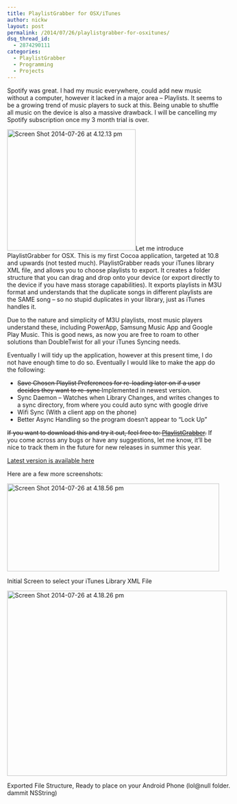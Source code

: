 ```yaml
---
title: PlaylistGrabber for OSX/iTunes
author: nickw
layout: post
permalink: /2014/07/26/playlistgrabber-for-osxitunes/
dsq_thread_id:
  - 2874290111
categories:
  - PlaylistGrabber
  - Programming
  - Projects
---
```

Spotify was great. I had my music everywhere, could add new music without a computer, however it lacked in a major area &#8211; Playlists. It seems to be a growing trend of music players to suck at this. Being unable to shuffle all music on the device is also a massive drawback. I will be cancelling my Spotify subscription once my 3 month trial is over.

[<img class="alignright wp-image-1447" src="http://cdn.nickwhyte.com/static/2014/07/Screen-Shot-2014-07-26-at-4.12.13-pm.png" alt="Screen Shot 2014-07-26 at 4.12.13 pm" width="300" height="283" />][1]Let me introduce PlaylistGrabber for OSX. This is my first Cocoa application, targeted at 10.8 and upwards (not tested much). PlaylistGrabber reads your iTunes library XML file, and allows you to choose playlists to export. It creates a folder structure that you can drag and drop onto your device (or export directly to the device if you have mass storage capabilities). It exports playlists in M3U format and understands that the duplicate songs in different playlists are the SAME song &#8211; so no stupid duplicates in your library, just as iTunes handles it.

Due to the nature and simplicity of M3U playlists, most music players understand these, including PowerApp, Samsung Music App and Google Play Music. This is good news, as now you are free to roam to other solutions than DoubleTwist for all your iTunes Syncing needs.

Eventually I will tidy up the application, however at this present time, I do not have enough time to do so. Eventually I would like to make the app do the following:

  * <del>Save Chosen Playlist Preferences for re-loading later on if a user decides they want to re-sync </del>Implemented in newest version.
  * Sync Daemon &#8211; Watches when Library Changes, and writes changes to a sync directory, from where you could auto sync with google drive
  * Wifi Sync (With a client app on the phone)
  * Better Async Handling so the program doesn&#8217;t appear to &#8220;Lock Up&#8221;

<del>If you want to download this and try it out, feel free to: <a href="http://cdn.nickwhyte.com/static/2014/07/PlaylistGrabber.zip">PlaylistGrabber</a>.</del> If you come across any bugs or have any suggestions, let me know, it&#8217;ll be nice to track them in the future for new releases in summer this year.

[Latest version is available here][2]

<!--more-->

Here are a few more screenshots:

<div id="attachment_1450" style="width: 505px" class="wp-caption aligncenter">
  <a href="http://cdn.nickwhyte.com/static/2014/07/Screen-Shot-2014-07-26-at-4.18.56-pm.png"><img class="wp-image-1450 size-full" src="http://cdn.nickwhyte.com/static/2014/07/Screen-Shot-2014-07-26-at-4.18.56-pm.png" alt="Screen Shot 2014-07-26 at 4.18.56 pm" width="495" height="205" /></a>
  
  <p class="wp-caption-text">
    Initial Screen to select your iTunes Library XML File
  </p>
</div>

<div id="attachment_1449" style="width: 523px" class="wp-caption aligncenter">
  <a href="http://cdn.nickwhyte.com/static/2014/07/Screen-Shot-2014-07-26-at-4.18.26-pm.png"><img class="wp-image-1449 size-full" src="http://cdn.nickwhyte.com/static/2014/07/Screen-Shot-2014-07-26-at-4.18.26-pm.png" alt="Screen Shot 2014-07-26 at 4.18.26 pm" width="513" height="432" /></a>
  
  <p class="wp-caption-text">
    Exported File Structure, Ready to place on your Android Phone (lol@null folder. dammit NSString)
  </p>
</div>

 [1]: http://cdn.nickwhyte.com/static/2014/07/Screen-Shot-2014-07-26-at-4.12.13-pm.png
 [2]: http://nickwhyte.com/category/projects/playlistgrabber/